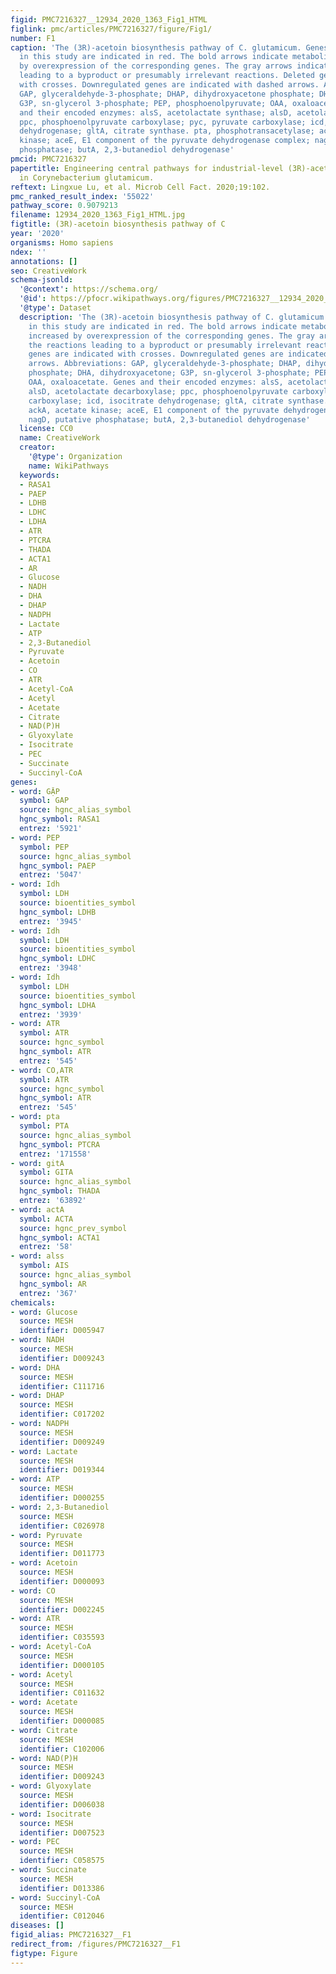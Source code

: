 ```yaml
---
figid: PMC7216327__12934_2020_1363_Fig1_HTML
figlink: pmc/articles/PMC7216327/figure/Fig1/
number: F1
caption: 'The (3R)-acetoin biosynthesis pathway of C. glutamicum. Genes manipulated
  in this study are indicated in red. The bold arrows indicate metabolic fluxes increased
  by overexpression of the corresponding genes. The gray arrows indicate the reactions
  leading to a byproduct or presumably irrelevant reactions. Deleted genes are indicated
  with crosses. Downregulated genes are indicated with dashed arrows. Abbreviations:
  GAP, glyceraldehyde-3-phosphate; DHAP, dihydroxyacetone phosphate; DHA, dihydroxyacetone;
  G3P, sn-glycerol 3-phosphate; PEP, phosphoenolpyruvate; OAA, oxaloacetate. Genes
  and their encoded enzymes: alsS, acetolactate synthase; alsD, acetolactate decarboxylase;
  ppc, phosphoenolpyruvate carboxylase; pyc, pyruvate carboxylase; icd, isocitrate
  dehydrogenase; gltA, citrate synthase. pta, phosphotransacetylase; ackA, acetate
  kinase; aceE, E1 component of the pyruvate dehydrogenase complex; nagD, putative
  phosphatase; butA, 2,3-butanediol dehydrogenase'
pmcid: PMC7216327
papertitle: Engineering central pathways for industrial-level (3R)-acetoin biosynthesis
  in Corynebacterium glutamicum.
reftext: Lingxue Lu, et al. Microb Cell Fact. 2020;19:102.
pmc_ranked_result_index: '55022'
pathway_score: 0.9079213
filename: 12934_2020_1363_Fig1_HTML.jpg
figtitle: (3R)-acetoin biosynthesis pathway of C
year: '2020'
organisms: Homo sapiens
ndex: ''
annotations: []
seo: CreativeWork
schema-jsonld:
  '@context': https://schema.org/
  '@id': https://pfocr.wikipathways.org/figures/PMC7216327__12934_2020_1363_Fig1_HTML.html
  '@type': Dataset
  description: 'The (3R)-acetoin biosynthesis pathway of C. glutamicum. Genes manipulated
    in this study are indicated in red. The bold arrows indicate metabolic fluxes
    increased by overexpression of the corresponding genes. The gray arrows indicate
    the reactions leading to a byproduct or presumably irrelevant reactions. Deleted
    genes are indicated with crosses. Downregulated genes are indicated with dashed
    arrows. Abbreviations: GAP, glyceraldehyde-3-phosphate; DHAP, dihydroxyacetone
    phosphate; DHA, dihydroxyacetone; G3P, sn-glycerol 3-phosphate; PEP, phosphoenolpyruvate;
    OAA, oxaloacetate. Genes and their encoded enzymes: alsS, acetolactate synthase;
    alsD, acetolactate decarboxylase; ppc, phosphoenolpyruvate carboxylase; pyc, pyruvate
    carboxylase; icd, isocitrate dehydrogenase; gltA, citrate synthase. pta, phosphotransacetylase;
    ackA, acetate kinase; aceE, E1 component of the pyruvate dehydrogenase complex;
    nagD, putative phosphatase; butA, 2,3-butanediol dehydrogenase'
  license: CC0
  name: CreativeWork
  creator:
    '@type': Organization
    name: WikiPathways
  keywords:
  - RASA1
  - PAEP
  - LDHB
  - LDHC
  - LDHA
  - ATR
  - PTCRA
  - THADA
  - ACTA1
  - AR
  - Glucose
  - NADH
  - DHA
  - DHAP
  - NADPH
  - Lactate
  - ATP
  - 2,3-Butanediol
  - Pyruvate
  - Acetoin
  - CO
  - ATR
  - Acetyl-CoA
  - Acetyl
  - Acetate
  - Citrate
  - NAD(P)H
  - Glyoxylate
  - Isocitrate
  - PEC
  - Succinate
  - Succinyl-CoA
genes:
- word: GẶP
  symbol: GAP
  source: hgnc_alias_symbol
  hgnc_symbol: RASA1
  entrez: '5921'
- word: PEP
  symbol: PEP
  source: hgnc_alias_symbol
  hgnc_symbol: PAEP
  entrez: '5047'
- word: Idh
  symbol: LDH
  source: bioentities_symbol
  hgnc_symbol: LDHB
  entrez: '3945'
- word: Idh
  symbol: LDH
  source: bioentities_symbol
  hgnc_symbol: LDHC
  entrez: '3948'
- word: Idh
  symbol: LDH
  source: bioentities_symbol
  hgnc_symbol: LDHA
  entrez: '3939'
- word: ATR
  symbol: ATR
  source: hgnc_symbol
  hgnc_symbol: ATR
  entrez: '545'
- word: CO,ATR
  symbol: ATR
  source: hgnc_symbol
  hgnc_symbol: ATR
  entrez: '545'
- word: pta
  symbol: PTA
  source: hgnc_alias_symbol
  hgnc_symbol: PTCRA
  entrez: '171558'
- word: gitA
  symbol: GITA
  source: hgnc_alias_symbol
  hgnc_symbol: THADA
  entrez: '63892'
- word: actA
  symbol: ACTA
  source: hgnc_prev_symbol
  hgnc_symbol: ACTA1
  entrez: '58'
- word: alss
  symbol: AIS
  source: hgnc_alias_symbol
  hgnc_symbol: AR
  entrez: '367'
chemicals:
- word: Glucose
  source: MESH
  identifier: D005947
- word: NADH
  source: MESH
  identifier: D009243
- word: DHA
  source: MESH
  identifier: C111716
- word: DHAP
  source: MESH
  identifier: C017202
- word: NADPH
  source: MESH
  identifier: D009249
- word: Lactate
  source: MESH
  identifier: D019344
- word: ATP
  source: MESH
  identifier: D000255
- word: 2,3-Butanediol
  source: MESH
  identifier: C026978
- word: Pyruvate
  source: MESH
  identifier: D011773
- word: Acetoin
  source: MESH
  identifier: D000093
- word: CO
  source: MESH
  identifier: D002245
- word: ATR
  source: MESH
  identifier: C035593
- word: Acetyl-CoA
  source: MESH
  identifier: D000105
- word: Acetyl
  source: MESH
  identifier: C011632
- word: Acetate
  source: MESH
  identifier: D000085
- word: Citrate
  source: MESH
  identifier: C102006
- word: NAD(P)H
  source: MESH
  identifier: D009243
- word: Glyoxylate
  source: MESH
  identifier: D006038
- word: Isocitrate
  source: MESH
  identifier: D007523
- word: PEC
  source: MESH
  identifier: C058575
- word: Succinate
  source: MESH
  identifier: D013386
- word: Succinyl-CoA
  source: MESH
  identifier: C012046
diseases: []
figid_alias: PMC7216327__F1
redirect_from: /figures/PMC7216327__F1
figtype: Figure
---
```

